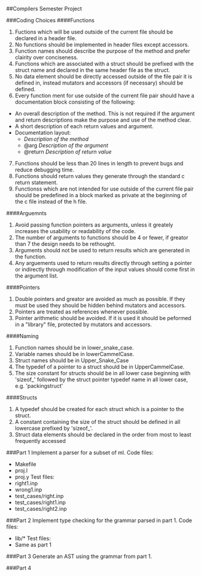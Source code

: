 ##Compilers Semester Project

###Coding Choices
####Functions
1. Fuctions which will be used outside of the current file should be declared in a header file.
2. No functions should be implemented in header files except accessors.
3. Function names should describe the purpose of the method and prefer clairity over conciseness.
4. Functions which are associated with a struct should be prefixed with the struct name and declared in the same header file as the struct.
5. No data element should be directly accessed outside of the file pair it is defined in, instead mutators and accessors (if necessary) should be defined.
6. Every function ment for use outside of the current file pair should have a documentation block consisting of the following:
  * An overall description of the method. This is not required if the argument and return descriptions make the purpose and use of the method clear.
  * A short description of each return values and argument.
  * Documentation layout:
    * *Description of the method*
    * @arg *<argument name>* *Description of the argument*
    * @return *Description of return value*
7. Functions should be less than 20 lines in length to prevent bugs and reduce debugging time.
8. Functions should return values they generate through the standard c return statement.
9. Functionss which are not intended for use outside of the current file pair should be predefined in a block marked as private at the beginning of the c file instead of the h file.

####Arguemnts
1. Avoid passing function pointers as arguments, unless it greately increases the usability or readability of the code.
2. The number of arguments to functions should be 4 or fewer, if greator than 7 the design needs to be rethought.
3. Arguments should not be used to return results which are generated in the function.
4. Any arguements used to return results directly through setting a pointer or indirectly through modification of the input values should come first in the argument list.

####Pointers
1. Double pointers and greator are avoided as much as possible.  If they must be used they should be hidden behind mutators and accessors.
2. Pointers are treated as references whenever possible.
3. Pointer arithmetic should be avoided.  If it is used it should be peformed in a "library" file, protected by mutators and accessors.

####Naming
1. Function names should be in lower\_snake\_case.
2. Variable names should be in lowerCammelCase.
3. Struct names should be in Upper\_Snake\_Case
4. The typedef of a pointer to a struct should be in UpperCammelCase.
5. The size constant for structs should be in all lower case beginning with 'sizeof\_' followed by the struct pointer typedef name in all lower case, e.g. 'packingstruct'

####Structs
1. A typedef should be created for each struct which is a pointer to the struct.
2. A constant containing the size of the struct should be defined in all lowercase prefixed by 'sizeof\_'.
3. Struct data elements should be declared in the order from most to least frequently accessed


###Part 1
Implement a parser for a subset of ml.
Code files:
* Makefile
* proj.l
* proj.y
Test files:
* right1.inp
* wrong1.inp
* test_cases/right.inp
* test_cases/right1.inp
* test_cases/right2.inp


###Part 2
Implement type checking for the grammar parsed in part 1.
Code files:
* lib/*
Test files:
* Same as part 1


###Part 3
Generate an AST using the grammar from part 1.


###Part 4

